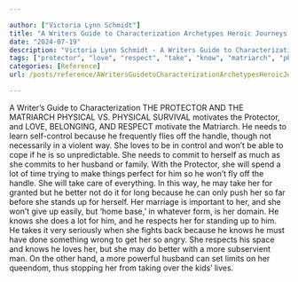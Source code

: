 ```yaml
---

author: ["Victoria Lynn Schmidt"]
title: "A Writers Guide to Characterization Archetypes Heroic Journeys and Other Elements of Dynamic Character Development - part0010_split_016.html"
date: "2024-07-19"
description: "Victoria Lynn Schmidt - A Writers Guide to Characterization Archetypes Heroic Journeys and Other Elements of Dynamic Character Development"
tags: ["protector", "love", "respect", "take", "know", "matriarch", "physical", "need", "fly", "handle", "way", "husband", "lot", "may", "better", "writer", "guide", "characterization", "v", "survival", "motivates", "belonging", "motivate", "learn", "frequently"]
categories: [Reference]
url: /posts/reference/AWritersGuidetoCharacterizationArchetypesHeroicJourneysandOtherElementsofDynamicCharacterDevelopment-part0010split016html

---
```



A Writer’s Guide to Characterization
 THE PROTECTOR AND THE MATRIARCH
PHYSICAL VS. PHYSICAL
SURVIVAL motivates the Protector, and LOVE, BELONGING, AND RESPECT motivate the Matriarch. He needs to learn self-control because he frequently flies off the handle, though not necessarily in a violent way. She loves to be in control and won’t be able to cope if he is so unpredictable.
She needs to commit to herself as much as she commits to her husband or family. With the Protector, she will spend a lot of time trying to make things perfect for him so he won’t fly off the handle. She will take care of everything. In this way, he may take her for granted but he better not do it for long because he can only push her so far before she stands up for herself. Her marriage is important to her, and she won’t give up easily, but ‘home base,’ in whatever form, is her domain.
He knows she does a lot for him, and he respects her for standing up to him. He takes it very seriously when she fights back because he knows he must have done something wrong to get her so angry.
She respects his space and knows he loves her, but she may do better with a more subservient man. On the other hand, a more powerful husband can set limits on her queendom, thus stopping her from taking over the kids’ lives.
